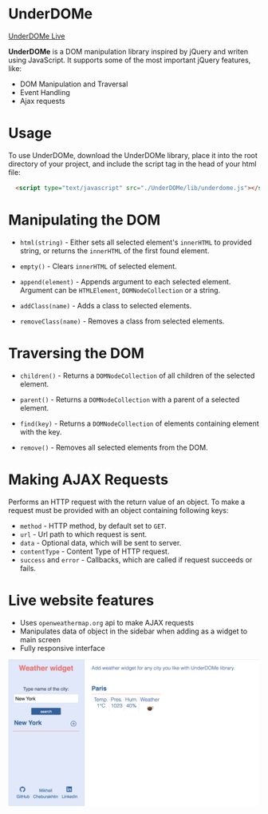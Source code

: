 # UnderDOMe

[UnderDOMe Live](https://mischatch.github.io/UnderDOMe/)

**UnderDOMe** is a DOM manipulation library inspired by jQuery and writen using JavaScript. It supports some of the most important jQuery features, like:
* DOM Manipulation and Traversal
* Event Handling
* Ajax requests

# Usage

To use UnderDOMe, download the UnderDOMe library, place it into the root directory of your project, and include the script tag in the head of your html file:

```html
  <script type="text/javascript" src="./UnderDOMe/lib/underdome.js"></script>
```

# Manipulating the DOM

* `html(string)` - Either sets all selected element's `innerHTML` to provided string, or returns the `innerHTML` of the first found element.

* `empty()` - Clears `innerHTML` of selected element.

* `append(element)` - Appends argument to each selected element. Argument can be `HTMLElement`, `DOMNodeCollection` or a string.

* `addClass(name)` - Adds a class to selected elements.

* `removeClass(name)` - Removes a class from selected elements.

# Traversing the DOM

* `children()` - Returns a `DOMNodeCollection` of all children of the selected element.

* `parent()` - Returns a `DOMNodeCollection` with a parent of a selected element.

* `find(key)` - Returns a `DOMNodeCollection` of elements containing element with the key.

* `remove()` - Removes all selected elements from the DOM.

# Making AJAX Requests

Performs an HTTP request with the return value of an object. To make a request must be provided with an object containing following keys:
* `method` - HTTP method, by default set to `GET`.
* `url` - Url path to which request is sent.
* `data` - Optional data, which will be sent to server.
* `contentType` - Content Type of HTTP request.
* `success` and `error` - Callbacks, which are called if request succeeds or fails.

# Live website features

* Uses `openweathermap.org` api to make AJAX requests
* Manipulates data of object in the sidebar when adding as a widget to main screen
* Fully responsive interface

![Alt text](/assets/screen.png)
